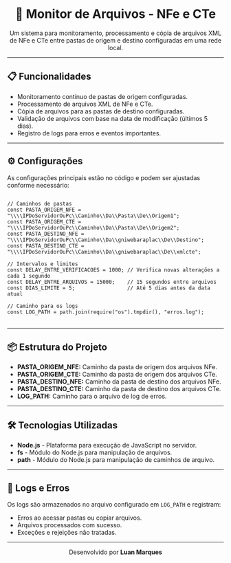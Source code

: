 <h1 align="center">📁 Monitor de Arquivos - NFe e CTe</h1>

<p align="center">
  Um sistema para monitoramento, processamento e cópia de arquivos XML de NFe e CTe entre pastas de origem e destino configuradas em uma rede local.
</p>

---

<h2>📋 Funcionalidades</h2>

<ul>
  <li>Monitoramento contínuo de pastas de origem configuradas.</li>
  <li>Processamento de arquivos XML de NFe e CTe.</li>
  <li>Cópia de arquivos para as pastas de destino configuradas.</li>
  <li>Validação de arquivos com base na data de modificação (últimos 5 dias).</li>
  <li>Registro de logs para erros e eventos importantes.</li>
</ul>

---

<h2>⚙️ Configurações</h2>

<p>As configurações principais estão no código e podem ser ajustadas conforme necessário:</p>

<pre>
<code>
// Caminhos de pastas
const PASTA_ORIGEM_NFE = "\\\\IPDoServidorOuPc\\Caminho\\Da\\Pasta\\De\\Origem1";
const PASTA_ORIGEM_CTE = "\\\\IPDoServidorOuPc\\Caminho\\Da\\Pasta\\De\\Origem2";
const PASTA_DESTINO_NFE = "\\\\IPDoServidorOuPc\\Caminho\\Da\\gniwebaraplac\\De\\Destino";
const PASTA_DESTINO_CTE = "\\\\IPDoServidorOuPc\\Caminho\\Da\\gniwebaraplac\\De\\xmlcte";

// Intervalos e limites
const DELAY_ENTRE_VERIFICACOES = 1000; // Verifica novas alterações a cada 1 segundo
const DELAY_ENTRE_ARQUIVOS = 15000;    // 15 segundos entre arquivos
const DIAS_LIMITE = 5;                 // Até 5 dias antes da data atual

// Caminho para os logs
const LOG_PATH = path.join(require("os").tmpdir(), "erros.log");
</code>
</pre>

---

<h2>📦 Estrutura do Projeto</h2>

<ul>
  <li><strong>PASTA_ORIGEM_NFE:</strong> Caminho da pasta de origem dos arquivos NFe.</li>
  <li><strong>PASTA_ORIGEM_CTE:</strong> Caminho da pasta de origem dos arquivos CTe.</li>
  <li><strong>PASTA_DESTINO_NFE:</strong> Caminho da pasta de destino dos arquivos NFe.</li>
  <li><strong>PASTA_DESTINO_CTE:</strong> Caminho da pasta de destino dos arquivos CTe.</li>
  <li><strong>LOG_PATH:</strong> Caminho para o arquivo de log de erros.</li>
</ul>

---

<h2>🛠️ Tecnologias Utilizadas</h2>

<ul>
  <li><strong>Node.js</strong> - Plataforma para execução de JavaScript no servidor.</li>
  <li><strong>fs</strong> - Módulo do Node.js para manipulação de arquivos.</li>
  <li><strong>path</strong> - Módulo do Node.js para manipulação de caminhos de arquivo.</li>
</ul>

---

<h2>🐞 Logs e Erros</h2>

<p>Os logs são armazenados no arquivo configurado em <code>LOG_PATH</code> e registram:</p>
<ul>
  <li>Erros ao acessar pastas ou copiar arquivos.</li>
  <li>Arquivos processados com sucesso.</li>
  <li>Exceções e rejeições não tratadas.</li>
</ul>

---

<p align="center">Desenvolvido por <strong>Luan Marques</strong></p>
